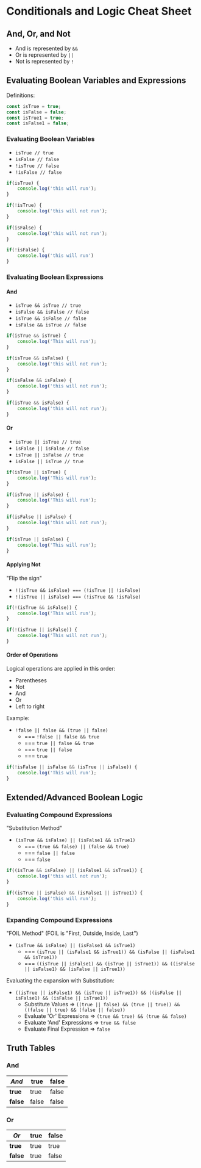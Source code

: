 # Conditionals and Logic Cheat Sheet #

## And, Or, and Not ##

- And is represented by `&&`
- Or is represented by `||`
- Not is represented by `!`

## Evaluating Boolean Variables and Expressions ##

Definitions:

```javascript
const isTrue = true;
const isFalse = false;
const isTrue1 = true;
const isFalse1 = false;
```

### Evaluating Boolean Variables ###

- `isTrue // true`
- `isFalse // false`
- `!isTrue // false`
- `!isFalse // false`

```javascript
if(isTrue) {
    console.log('this will run');
}

if(!isTrue) {
    console.log('this will not run');
}

if(isFalse) {
    console.log('this will not run');
}

if(!isFalse) {
    console.log('this will run')
}
```

### Evaluating Boolean Expressions ###

#### And ####

- `isTrue && isTrue // true`
- `isFalse && isFalse // false`
- `isTrue && isFalse // false`
- `isFalse && isTrue // false`

```javascript
if(isTrue && isTrue) {
    console.log('This will run');
}

if(isTrue && isFalse) {
    console.log('this will not run');
}

if(isFalse && isFalse) {
    console.log('this will not run');
}

if(isTrue && isFalse) {
    console.log('this will not run');
}
```

#### Or ####

- `isTrue || isTrue // true`
- `isFalse || isFalse // false`
- `isTrue || isFalse // true`
- `isFalse || isTrue // true`

```javascript
if(isTrue || isTrue) {
    console.log('This will run');
}

if(isTrue || isFalse) {
    console.log('This will run');
}

if(isFalse || isFalse) {
    console.log('this will not run');
}

if(isTrue || isFalse) {
    console.log('This will run');
}
```

#### Applying Not ####

"Flip the sign"

- `!(isTrue && isFalse) === (!isTrue || !isFalse)`
- `!(isTrue || isFalse) === (!isTrue && !isFalse)`

```javascript
if(!(isTrue && isFalse)) {
    console.log('This will run');
}

if(!(isTrue || isFalse)) {
    console.log('This will not run');
}
```

#### Order of Operations ####

Logical operations are applied in this order:

- Parentheses
- Not
- And
- Or
- Left to right

Example:

- `!false || false && (true || false)`
    - === `!false || false && true`
    - === `true || false && true`
    - === `true || false`
    - === `true`

```javascript
if(!isFalse || isFalse && (isTrue || isFalse)) {
    console.log('This will run');
}
```

## Extended/Advanced Boolean Logic ##

### Evaluating Compound Expressions ###

"Substitution Method"

- `(isTrue && isFalse) || (isFalse1 && isTrue1)`
    - === `(true && false) || (false && true)`
    - === `false || false`
    - === `false`

```javascript
if((isTrue && isFalse) || (isFalse1 && isTrue1)) {
    console.log('this will not run');
}

if((isTrue || isFalse) && (isFalse1 || isTrue1)) {
    console.log('this will run');
}
```

### Expanding Compound Expressions ###

"FOIL Method" (FOIL is "First, Outside, Inside, Last")

- `(isTrue && isFalse) || (isFalse1 && isTrue1)`
    - === `(isTrue || (isFalse1 && isTrue1)) && (isFalse || (isFalse1 && isTrue1))`
    - === `((isTrue || isFalse1) && (isTrue || isTrue1)) && ((isFalse || isFalse1) && (isFalse || isTrue1))`

Evaluating the expansion with Substitution:

- `((isTrue || isFalse1) && (isTrue || isTrue1)) && ((isFalse || isFalse1) && (isFalse || isTrue1))`
    - Substitute Values => `((true || false) && (true || true)) && ((false || true) && (false || false))`
    - Evaluate 'Or' Expressions => `(true && true) && (true && false)`
    - Evaluate 'And' Expressions => `true && false`
    - Evaluate Final Expression => `false`

## Truth Tables ##

### And ###

|  *And*    | true   | false |
| ----------|--------|-------|
| **true**  | true   | false |
| **false** | false  | false |

### Or ###

|  *Or*     | true  | false |
| ----------|-------|-------|
| **true**  | true  | true  |
| **false** | true  | false |